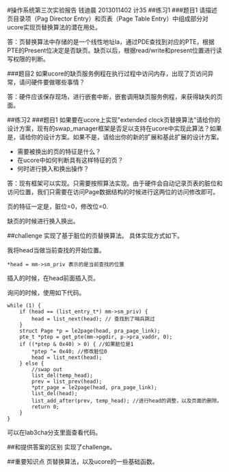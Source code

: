 #操作系统第三次实验报告
钱迪晨 2013011402 计35
##练习1
###题目1
请描述页目录项（Pag Director Entry）和页表（Page Table Entry）中组成部分对ucore实现页替换算法的潜在用处。

答：页替换算法中存储的是一个线性地址la，通过PDE查找到对应的PTE，根据PTE的Present位决定是否缺页。缺页以后，根据read/write和present位置进行读写权限的判断。

###题目2
如果ucore的缺页服务例程在执行过程中访问内存，出现了页访问异常，请问硬件要做哪些事情？

答：硬件应该保存现场，进行嵌套中断，嵌套调用缺页服务例程，来获得缺失的页面。

##练习2
###题目1
如果要在ucore上实现"extended clock页替换算法"请给你的设计方案，现有的swap_manager框架是否足以支持在ucore中实现此算法？如果是，请给你的设计方案。如果不是，请给出你的新的扩展和基此扩展的设计方案。

- 需要被换出的页的特征是什么？
- 在ucore中如何判断具有这样特征的页？
- 何时进行换入和换出操作？

答：现有框架可以实现。只需要按照算法实现。由于硬件会自动记录页表的脏位和访问位置，我们只需要在访问Page数据结构的时候进行这两位的访问修改即可。

页的特征一定是，脏位=0，修改位=0.

缺页的时候进行换入换出。

##challenge
实现了基于脏位的页替换算法。
具体实现方式如下。

我将head当做当前查找的开始位置。
	
	*head = mm->sm_priv 表示的是当前查找的位置

插入的时候，在head前面插入页。

询问的时候，使用如下代码。

	while (1) {
        if (head == (list_entry_t*) mm->sm_priv) {
            head = list_next(head); // 查找到了哨兵跳过
        }
        struct Page *p = le2page(head, pra_page_link);
        pte_t *ptep = get_pte(mm->pgdir, p->pra_vaddr, 0);
        if ((*ptep & 0x40) > 0) { //如果脏位是1
            *ptep ^= 0x40; //修改脏位0
            head = list_next(head);
        } else {
            //swap out
            list_del(temp_head);
            prev = list_prev(head);
            *ptr_page = le2page(head, pra_page_link);
            list_del(head);
            list_add_after(prev, temp_head); //进行head的调整，以及页面的删除。
            return 0;
        }
    } 

可以在lab3cha分支里面查看代码。

##和提供答案的区别
实现了challenge。

##重要知识点
页替换算法，以及ucore的一些基础函数。